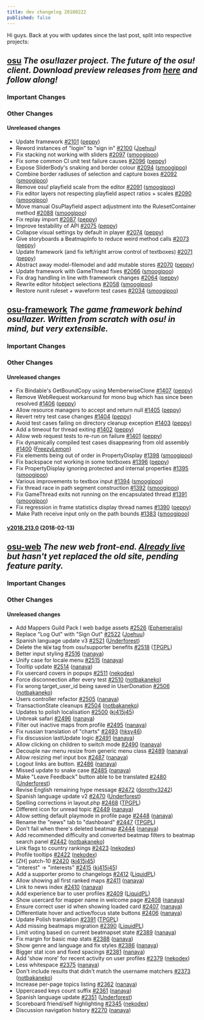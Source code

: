 ```yaml
---
title: dev changelog 20180222
published: false
---
```


Hi guys. Back at you with updates since the last post, split into respective projects:

## [osu](https://github.com/ppy/osu) *The osu!lazer project. The future of the osu! client. Download preview releases from [here](https://github.com/ppy/osu/releases) and follow along!*

### Important Changes

### Other Changes

#### Unreleased changes
- Update framework [\#2101](https://github.com/ppy/osu/pull/2101) ([peppy](https://github.com/peppy))
- Reword instances of "login" to "sign in" [\#2100](https://github.com/ppy/osu/pull/2100) ([Joehuu](https://github.com/Joehuu))
- Fix stacking not working with sliders [\#2097](https://github.com/ppy/osu/pull/2097) ([smoogipoo](https://github.com/smoogipoo))
- Fix some common CI unit test failure causes [\#2096](https://github.com/ppy/osu/pull/2096) ([peppy](https://github.com/peppy))
- Expose SliderBody's snaking and border colour [\#2094](https://github.com/ppy/osu/pull/2094) ([smoogipoo](https://github.com/smoogipoo))
- Combine border radiuses of selection and capture boxes [\#2092](https://github.com/ppy/osu/pull/2092) ([smoogipoo](https://github.com/smoogipoo))
- Remove osu! playfield scale from the editor [\#2091](https://github.com/ppy/osu/pull/2091) ([smoogipoo](https://github.com/smoogipoo))
- Fix editor layers not respecting playfield aspect ratios + scales [\#2090](https://github.com/ppy/osu/pull/2090) ([smoogipoo](https://github.com/smoogipoo))
- Move manual OsuPlayfield aspect adjustment into the RulesetContainer method [\#2088](https://github.com/ppy/osu/pull/2088) ([smoogipoo](https://github.com/smoogipoo))
- Fix replay import [\#2087](https://github.com/ppy/osu/pull/2087) ([peppy](https://github.com/peppy))
- Improve testability of API [\#2075](https://github.com/ppy/osu/pull/2075) ([peppy](https://github.com/peppy))
- Collapse visual settings by default in player [\#2074](https://github.com/ppy/osu/pull/2074) ([peppy](https://github.com/peppy))
- Give storyboards a BeatmapInfo to reduce weird method calls [\#2073](https://github.com/ppy/osu/pull/2073) ([peppy](https://github.com/peppy))
- Update framework \(and fix left/right arrow control of textboxes\) [\#2071](https://github.com/ppy/osu/pull/2071) ([peppy](https://github.com/peppy))
- Abstract away model-filemodel and add mutable stores [\#2070](https://github.com/ppy/osu/pull/2070) ([peppy](https://github.com/peppy))
- Update framework with GameThread fixes [\#2066](https://github.com/ppy/osu/pull/2066) ([smoogipoo](https://github.com/smoogipoo))
- Fix drag handling in line with framework changes [\#2064](https://github.com/ppy/osu/pull/2064) ([peppy](https://github.com/peppy))
- Rewrite editor hitobject selections [\#2058](https://github.com/ppy/osu/pull/2058) ([smoogipoo](https://github.com/smoogipoo))
- Restore nunit ruleset + waveform test cases [\#2034](https://github.com/ppy/osu/pull/2034) ([smoogipoo](https://github.com/smoogipoo))

## [osu-framework](https://github.com/ppy/osu-framework) *The game framework behind osu!lazer. Written from scratch with osu! in mind, but very extensible.*

### Important Changes

### Other Changes

#### Unreleased changes
- Fix Bindable's GetBoundCopy using MemberwiseClone [\#1407](https://github.com/ppy/osu-framework/pull/1407) ([peppy](https://github.com/peppy))
- Remove WebRequest workaround for mono bug which has since been resolved [\#1406](https://github.com/ppy/osu-framework/pull/1406) ([peppy](https://github.com/peppy))
- Allow resource managers to accept and return null [\#1405](https://github.com/ppy/osu-framework/pull/1405) ([peppy](https://github.com/peppy))
- Revert retry test case changes [\#1404](https://github.com/ppy/osu-framework/pull/1404) ([peppy](https://github.com/peppy))
- Avoid test cases failing on directory cleanup exception [\#1403](https://github.com/ppy/osu-framework/pull/1403) ([peppy](https://github.com/peppy))
- Add a timeout for thread exiting [\#1402](https://github.com/ppy/osu-framework/pull/1402) ([peppy](https://github.com/peppy))
- Allow web request tests to re-run on failure [\#1401](https://github.com/ppy/osu-framework/pull/1401) ([peppy](https://github.com/peppy))
- Fix dynamically compiled test cases disappearing from old assembly [\#1400](https://github.com/ppy/osu-framework/pull/1400) ([FreezyLemon](https://github.com/FreezyLemon))
- Fix elements being out of order in PropertyDisplay [\#1398](https://github.com/ppy/osu-framework/pull/1398) ([smoogipoo](https://github.com/smoogipoo))
- Fix backspace not working in some textboxes [\#1396](https://github.com/ppy/osu-framework/pull/1396) ([peppy](https://github.com/peppy))
- Fix PropertyDisplay ignoring protected and internal properties [\#1395](https://github.com/ppy/osu-framework/pull/1395) ([smoogipoo](https://github.com/smoogipoo))
- Various improvements to textbox input [\#1394](https://github.com/ppy/osu-framework/pull/1394) ([smoogipoo](https://github.com/smoogipoo))
- Fix thread race in path segment construction [\#1392](https://github.com/ppy/osu-framework/pull/1392) ([smoogipoo](https://github.com/smoogipoo))
- Fix GameThread exits not running on the encapsulated thread [\#1391](https://github.com/ppy/osu-framework/pull/1391) ([smoogipoo](https://github.com/smoogipoo))
- Fix regression in frame statistics display thread names [\#1390](https://github.com/ppy/osu-framework/pull/1390) ([peppy](https://github.com/peppy))
- Make Path receive input only on the path bounds [\#1383](https://github.com/ppy/osu-framework/pull/1383) ([smoogipoo](https://github.com/smoogipoo))

#### [v2018.213.0](https://github.com/ppy/osu-framework/tree/v2018.213.0) (2018-02-13)

## [osu-web](https://github.com/ppy/osu-web) *The new web front-end. [Already live](https://osu.ppy.sh/home) but hasn't yet replaced the old site, pending feature parity.*

### Important Changes

### Other Changes

#### Unreleased changes
- Add Mappers Guild Pack I web badge assets [\#2526](https://github.com/ppy/osu-web/pull/2526) ([Ephemeralis](https://github.com/Ephemeralis))
- Replace "Log Out" with "Sign Out" [\#2522](https://github.com/ppy/osu-web/pull/2522) ([Joehuu](https://github.com/Joehuu))
- Spanish language update v3 [\#2521](https://github.com/ppy/osu-web/pull/2521) ([Underforest](https://github.com/Underforest))
- Delete the `NEW` tag from osu!supporter benefits [\#2518](https://github.com/ppy/osu-web/pull/2518) ([TPGPL](https://github.com/TPGPL))
- Better input styling [\#2516](https://github.com/ppy/osu-web/pull/2516) ([nanaya](https://github.com/nanaya))
- Unify case for locale menu [\#2515](https://github.com/ppy/osu-web/pull/2515) ([nanaya](https://github.com/nanaya))
- Tooltip update [\#2514](https://github.com/ppy/osu-web/pull/2514) ([nanaya](https://github.com/nanaya))
- Fix usercard covers in popups [\#2511](https://github.com/ppy/osu-web/pull/2511) ([nekodex](https://github.com/nekodex))
- Force disconnection after every test [\#2510](https://github.com/ppy/osu-web/pull/2510) ([notbakaneko](https://github.com/notbakaneko))
- Fix wrong target\_user\_id being saved in UserDonation [\#2506](https://github.com/ppy/osu-web/pull/2506) ([notbakaneko](https://github.com/notbakaneko))
- Users controller refactor [\#2505](https://github.com/ppy/osu-web/pull/2505) ([nanaya](https://github.com/nanaya))
- TransactionState cleanups [\#2504](https://github.com/ppy/osu-web/pull/2504) ([notbakaneko](https://github.com/notbakaneko))
- Updates to polish localisation [\#2500](https://github.com/ppy/osu-web/pull/2500) ([kj415j45](https://github.com/kj415j45))
- Unbreak safari [\#2496](https://github.com/ppy/osu-web/pull/2496) ([nanaya](https://github.com/nanaya))
- Filter out inactive maps from profile [\#2495](https://github.com/ppy/osu-web/pull/2495) ([nanaya](https://github.com/nanaya))
- Fix russian translation of "charts" [\#2493](https://github.com/ppy/osu-web/pull/2493) ([hksy46](https://github.com/hksy46))
- Fix discussion lastUpdate logic [\#2491](https://github.com/ppy/osu-web/pull/2491) ([nanaya](https://github.com/nanaya))
- Allow clicking on children to switch mode [\#2490](https://github.com/ppy/osu-web/pull/2490) ([nanaya](https://github.com/nanaya))
- Decouple nav menu resize from generic menu class [\#2489](https://github.com/ppy/osu-web/pull/2489) ([nanaya](https://github.com/nanaya))
- Allow resizing me! input box [\#2487](https://github.com/ppy/osu-web/pull/2487) ([nanaya](https://github.com/nanaya))
- Logout links are button. [\#2486](https://github.com/ppy/osu-web/pull/2486) ([nanaya](https://github.com/nanaya))
- Missed update to snake case [\#2485](https://github.com/ppy/osu-web/pull/2485) ([nanaya](https://github.com/nanaya))
- Make "Leave Feedback" button able to be translated [\#2480](https://github.com/ppy/osu-web/pull/2480) ([Underforest](https://github.com/Underforest))
- Revise English remaining hype message [\#2472](https://github.com/ppy/osu-web/pull/2472) ([dorothy3242](https://github.com/dorothy3242))
- Spanish language update v2 [\#2470](https://github.com/ppy/osu-web/pull/2470) ([Underforest](https://github.com/Underforest))
- Spelling corrections in layout.php [\#2468](https://github.com/ppy/osu-web/pull/2468) ([TPGPL](https://github.com/TPGPL))
- Different icon for unread topic [\#2449](https://github.com/ppy/osu-web/pull/2449) ([nanaya](https://github.com/nanaya))
- Allow setting default playmode in profile page [\#2448](https://github.com/ppy/osu-web/pull/2448) ([nanaya](https://github.com/nanaya))
- Rename the "news" tab to "dashboard" [\#2447](https://github.com/ppy/osu-web/pull/2447) ([TPGPL](https://github.com/TPGPL))
- Don't fail when there's deleted beatmap [\#2444](https://github.com/ppy/osu-web/pull/2444) ([nanaya](https://github.com/nanaya))
- Add recommended difficulty and converted beatmap filters to beatmap search panel [\#2442](https://github.com/ppy/osu-web/pull/2442) ([notbakaneko](https://github.com/notbakaneko))
- Link flags to country rankings [\#2423](https://github.com/ppy/osu-web/pull/2423) ([nekodex](https://github.com/nekodex))
- Profile tooltips [\#2422](https://github.com/ppy/osu-web/pull/2422) ([nekodex](https://github.com/nekodex))
- \[ZH\] patch-10 [\#2420](https://github.com/ppy/osu-web/pull/2420) ([kj415j45](https://github.com/kj415j45))
- "interest" -\> "interests" [\#2415](https://github.com/ppy/osu-web/pull/2415) ([kj415j45](https://github.com/kj415j45))
- Add a supporter promo to changelogs [\#2412](https://github.com/ppy/osu-web/pull/2412) ([LiquidPL](https://github.com/LiquidPL))
- Allow showing all first ranked maps [\#2411](https://github.com/ppy/osu-web/pull/2411) ([nanaya](https://github.com/nanaya))
- Link to news index [\#2410](https://github.com/ppy/osu-web/pull/2410) ([nanaya](https://github.com/nanaya))
- Add experience bar to user profiles [\#2409](https://github.com/ppy/osu-web/pull/2409) ([LiquidPL](https://github.com/LiquidPL))
- Show usercard for mapper name in welcome page [\#2408](https://github.com/ppy/osu-web/pull/2408) ([nanaya](https://github.com/nanaya))
- Ensure correct user id when showing loaded card [\#2407](https://github.com/ppy/osu-web/pull/2407) ([nanaya](https://github.com/nanaya))
- Differentiate hover and active/focus state buttons [\#2406](https://github.com/ppy/osu-web/pull/2406) ([nanaya](https://github.com/nanaya))
- Update Polish translation [\#2391](https://github.com/ppy/osu-web/pull/2391) ([TPGPL](https://github.com/TPGPL))
- Add missing beatmaps migration [\#2390](https://github.com/ppy/osu-web/pull/2390) ([LiquidPL](https://github.com/LiquidPL))
- Limit voting based on current beatmapset state [\#2389](https://github.com/ppy/osu-web/pull/2389) ([nanaya](https://github.com/nanaya))
- Fix margin for basic map stats [\#2388](https://github.com/ppy/osu-web/pull/2388) ([nanaya](https://github.com/nanaya))
- Show genre and language and fix styles [\#2386](https://github.com/ppy/osu-web/pull/2386) ([nanaya](https://github.com/nanaya))
- Bigger stat icon and fixed spacings [\#2381](https://github.com/ppy/osu-web/pull/2381) ([nanaya](https://github.com/nanaya))
- Add 'show more' for recent activity on user profiles [\#2379](https://github.com/ppy/osu-web/pull/2379) ([nekodex](https://github.com/nekodex))
- Less whitespace [\#2375](https://github.com/ppy/osu-web/pull/2375) ([nanaya](https://github.com/nanaya))
- Don't include results that didn't match the username matchers [\#2373](https://github.com/ppy/osu-web/pull/2373) ([notbakaneko](https://github.com/notbakaneko))
- Increase per-page topics listing [\#2362](https://github.com/ppy/osu-web/pull/2362) ([nanaya](https://github.com/nanaya))
- Uppercased keys count suffix [\#2361](https://github.com/ppy/osu-web/pull/2361) ([nanaya](https://github.com/nanaya))
- Spanish language update [\#2351](https://github.com/ppy/osu-web/pull/2351) ([Underforest](https://github.com/Underforest))
- Scoreboard friend/self highlighting [\#2345](https://github.com/ppy/osu-web/pull/2345) ([nekodex](https://github.com/nekodex))
- Discussion navigation history [\#2270](https://github.com/ppy/osu-web/pull/2270) ([nanaya](https://github.com/nanaya))
